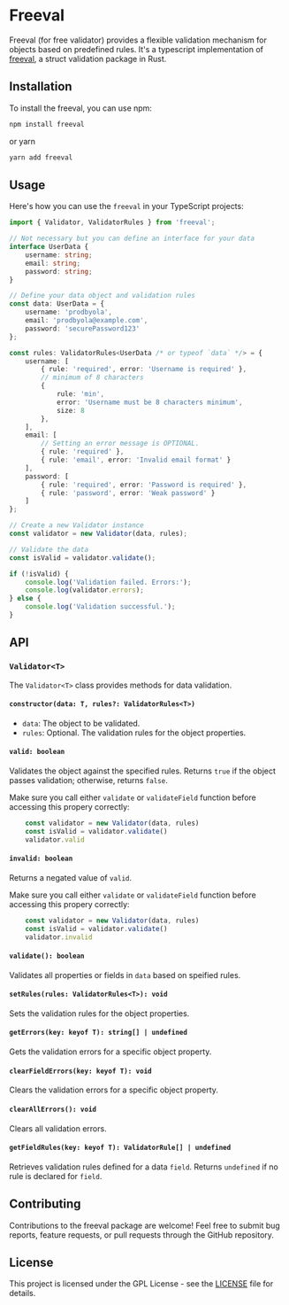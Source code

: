 # Freeval

Freeval (for free validator) provides a flexible validation mechanism for objects based on predefined rules. It's a typescript implementation of [freeval](https://github.com/prodbyola/freeval), a struct validation package in Rust.

## Installation

To install the freeval, you can use npm:

```bash
npm install freeval
```

or yarn
```bash
yarn add freeval
```

## Usage

Here's how you can use the `freeval` in your TypeScript projects:

```typescript
import { Validator, ValidatorRules } from 'freeval';

// Not necessary but you can define an interface for your data
interface UserData {
    username: string;
    email: string;
    password: string;
}

// Define your data object and validation rules
const data: UserData = {
    username: 'prodbyola',
    email: 'prodbyola@example.com',
    password: 'securePassword123'
};

const rules: ValidatorRules<UserData /* or typeof `data` */> = {
    username: [
        { rule: 'required', error: 'Username is required' },
        // minimum of 8 characters
        { 
            rule: 'min', 
            error: 'Username must be 8 characters minimum', 
            size: 8 
        }, 
    ],
    email: [
        // Setting an error message is OPTIONAL.
        { rule: 'required' },
        { rule: 'email', error: 'Invalid email format' }
    ],
    password: [
        { rule: 'required', error: 'Password is required' },
        { rule: 'password', error: 'Weak password' }
    ]
};

// Create a new Validator instance
const validator = new Validator(data, rules);

// Validate the data
const isValid = validator.validate();

if (!isValid) {
    console.log('Validation failed. Errors:');
    console.log(validator.errors);
} else {
    console.log('Validation successful.');
}
```

## API

### `Validator<T>`

The `Validator<T>` class provides methods for data validation.

#### `constructor(data: T, rules?: ValidatorRules<T>)`

- `data`: The object to be validated.
- `rules`: Optional. The validation rules for the object properties.

#### `valid: boolean`

Validates the object against the specified rules. Returns `true` if the object passes validation; otherwise, returns `false`.

Make sure you call either `validate` or `validateField` function before accessing this propery correctly:
     
```typescript
    const validator = new Validator(data, rules)
    const isValid = validator.validate()
    validator.valid
```

#### `invalid: boolean`
Returns a negated value of `valid`.

Make sure you call either `validate` or `validateField` function before accessing this propery correctly:
     
```typescript
    const validator = new Validator(data, rules)
    const isValid = validator.validate()
    validator.invalid
```

#### `validate(): boolean`
Validates all properties or fields in `data` based on speified rules.

#### `setRules(rules: ValidatorRules<T>): void`

Sets the validation rules for the object properties.

#### `getErrors(key: keyof T): string[] | undefined`

Gets the validation errors for a specific object property.

#### `clearFieldErrors(key: keyof T): void`

Clears the validation errors for a specific object property.

#### `clearAllErrors(): void`

Clears all validation errors.

#### `getFieldRules(key: keyof T): ValidatorRule[] | undefined`

Retrieves validation rules defined for a data `field`. Returns `undefined` if no rule is declared for `field`.

## Contributing

Contributions to the freeval package are welcome! Feel free to submit bug reports, feature requests, or pull requests through the GitHub repository.

## License

This project is licensed under the GPL License - see the [LICENSE](LICENSE) file for details.
